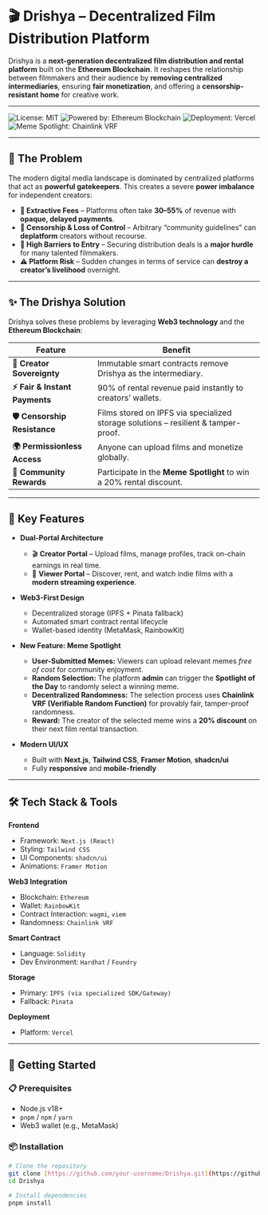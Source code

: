 # 🎬 Drishya – Decentralized Film Distribution Platform

Drishya is a **next-generation decentralized film distribution and rental platform** built on the **Ethereum Blockchain**.
It reshapes the relationship between filmmakers and their audience by **removing centralized intermediaries**, ensuring **fair monetization**, and offering a **censorship-resistant home** for creative work.

---

![License: MIT](https://img.shields.io/badge/License-MIT-yellow.svg)
![Powered by: Ethereum Blockchain](https://img.shields.io/badge/Powered%20by-Ethereum%20Blockchain-627EEA?logo=ethereum)
![Deployment: Vercel](https://img.shields.io/badge/Deployment-Vercel-black?logo=vercel)
![Meme Spotlight: Chainlink VRF](https://img.shields.io/badge/Meme%20Spotlight-Chainlink%20VRF-375BD2?logo=chainlink)

---

## 🌟 The Problem

The modern digital media landscape is dominated by centralized platforms that act as **powerful gatekeepers**.
This creates a severe **power imbalance** for independent creators:

- **💸 Extractive Fees** – Platforms often take **30–55%** of revenue with **opaque, delayed payments**.
- **🚫 Censorship & Loss of Control** – Arbitrary “community guidelines” can **deplatform** creators without recourse.
- **🛑 High Barriers to Entry** – Securing distribution deals is a **major hurdle** for many talented filmmakers.
- **⚠ Platform Risk** – Sudden changes in terms of service can **destroy a creator’s livelihood** overnight.

---

## ✨ The Drishya Solution

Drishya solves these problems by leveraging **Web3 technology** and the **Ethereum Blockchain**:

| Feature | Benefit |
|---------|---------|
| **🎥 Creator Sovereignty** | Immutable smart contracts remove Drishya as the intermediary. |
| **⚡ Fair & Instant Payments** | 90% of rental revenue paid instantly to creators’ wallets. |
| **🛡 Censorship Resistance** | Films stored on IPFS via specialized storage solutions – resilient & tamper-proof. |
| **🌍 Permissionless Access** | Anyone can upload films and monetize globally. |
| **🎁 Community Rewards** | Participate in the **Meme Spotlight** to win a 20% rental discount. |

---

## 🚀 Key Features

- **Dual-Portal Architecture**
  - 🎬 **Creator Portal** – Upload films, manage profiles, track on-chain earnings in real time.
  - 🍿 **Viewer Portal** – Discover, rent, and watch indie films with a **modern streaming experience**.

- **Web3-First Design**
  - Decentralized storage (IPFS + Pinata fallback)
  - Automated smart contract rental lifecycle
  - Wallet-based identity (MetaMask, RainbowKit)

- **New Feature: Meme Spotlight**
  - **User-Submitted Memes:** Viewers can upload relevant memes *free of cost* for community enjoyment.
  - **Random Selection:** The platform **admin** can trigger the **Spotlight of the Day** to randomly select a winning meme.
  - **Decentralized Randomness:** The selection process uses **Chainlink VRF (Verifiable Random Function)** for provably fair, tamper-proof randomness.
  - **Reward:** The creator of the selected meme wins a **20% discount** on their next film rental transaction.

- **Modern UI/UX**
  - Built with **Next.js**, **Tailwind CSS**, **Framer Motion**, **shadcn/ui**
  - Fully **responsive** and **mobile-friendly**

---

## 🛠 Tech Stack & Tools

**Frontend**
- Framework: `Next.js (React)`
- Styling: `Tailwind CSS`
- UI Components: `shadcn/ui`
- Animations: `Framer Motion`

**Web3 Integration**
- Blockchain: `Ethereum`
- Wallet: `RainbowKit`
- Contract Interaction: `wagmi`, `viem`
- Randomness: `Chainlink VRF`

**Smart Contract**
- Language: `Solidity`
- Dev Environment: `Hardhat` / `Foundry`

**Storage**
- Primary: `IPFS (via specialized SDK/Gateway)`
- Fallback: `Pinata`

**Deployment**
- Platform: `Vercel`

---

## 🏁 Getting Started

### 📋 Prerequisites
- Node.js v18+
- `pnpm` / `npm` / `yarn`
- Web3 wallet (e.g., MetaMask)

### 📦 Installation
```bash
# Clone the repository
git clone [https://github.com/your-username/Drishya.git](https://github.com/your-username/Drishya.git)
cd Drishya

# Install dependencies
pnpm install
